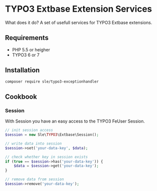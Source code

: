 # TYPO3 Extbase Extension Services

What does it do?
A set of usefull services for TYPO3 Extbase extensions.

## Requirements
- PHP 5.5 or heigher
- TYPO3 6 or 7

## Installation
```bash
composer require sle/typo3-exceptionhandler
```

## Cookbook

### Session
With Session you have an easy access to the TYPO3 FeUser Session.

```php
// init session access
$session = new Sle\TYPO3\Extbase\Session();

// write data into session
$session->set('your-data-key', $data);

// check whether key in session exists
if (true == $session->has('your-data-key')) {
	$data = $session->get('your-data-key');
}

// remove data from session
$session->remove('your-data-key');

```
